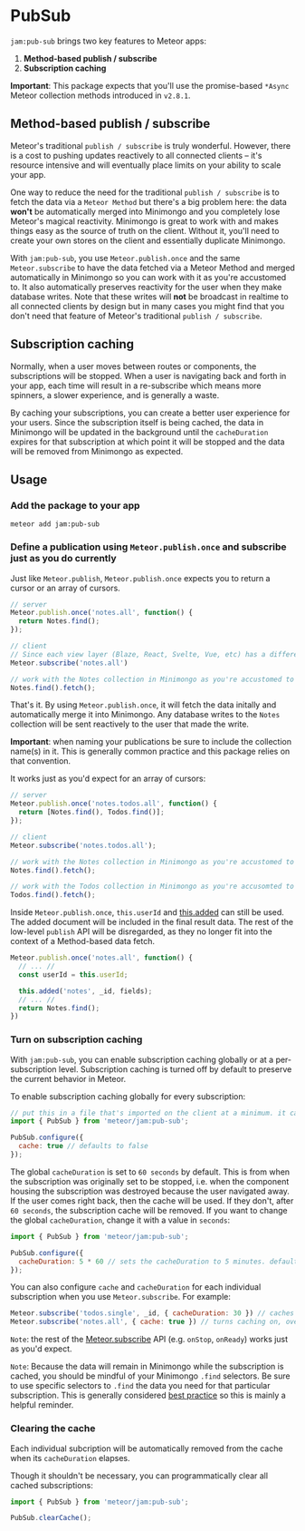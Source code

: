 # PubSub

`jam:pub-sub` brings two key features to Meteor apps:

1. **Method-based publish / subscribe**
2. **Subscription caching**

**Important**: This package expects that you'll use the promise-based `*Async` Meteor collection methods introduced in `v2.8.1`.

## Method-based publish / subscribe
Meteor's traditional `publish / subscribe` is truly wonderful. However, there is a cost to pushing updates reactively to all connected clients – it's resource intensive and will eventually place limits on your ability to scale your app.

One way to reduce the need for the traditional `publish / subscribe` is to fetch the data via a `Meteor Method` but there's a big problem here: the data **won't** be automatically merged into Minimongo and you completely lose Meteor's magical reactivity. Minimongo is great to work with and makes things easy as the source of truth on the client. Without it, you'll need to create your own stores on the client and essentially duplicate Minimongo.

With `jam:pub-sub`, you use `Meteor.publish.once` and the same `Meteor.subscribe` to have the data fetched via a Meteor Method and merged automatically in Minimongo so you can work with it as you're accustomed to. It also automatically preserves reactivity for the user when they make database writes. Note that these writes will **not** be broadcast in realtime to all connected clients by design but in many cases you might find that you don't need that feature of Meteor's traditional `publish / subscribe`.

## Subscription caching
Normally, when a user moves between routes or components, the subscriptions will be stopped. When a user is navigating back and forth in your app, each time will result in a re-subscribe which means more spinners, a slower experience, and is generally a waste.

By caching your subscriptions, you can create a better user experience for your users. Since the subscription itself is being cached, the data in Minimongo will be updated in the background until the `cacheDuration` expires for that subscription at which point it will be stopped and the data will be removed from Minimongo as expected.

## Usage

### Add the package to your app
`meteor add jam:pub-sub`

### Define a publication using `Meteor.publish.once` and subscribe just as you do currently
Just like `Meteor.publish`, `Meteor.publish.once` expects you to return a cursor or an array of cursors.

```js
// server
Meteor.publish.once('notes.all', function() {
  return Notes.find();
});
```

```js
// client
// Since each view layer (Blaze, React, Svelte, Vue, etc) has a different way of using `Tracker.autorun`, I've omitted it for brevity. You'd subscribe just as you do currently in your view layer of choice.
Meteor.subscribe('notes.all')

// work with the Notes collection in Minimongo as you're accustomed to
Notes.find().fetch();
```
That's it. By using `Meteor.publish.once`, it will fetch the data initally and automatically merge it into Minimongo. Any database writes to the `Notes` collection will be sent reactively to the user that made the write.

**Important**: when naming your publications be sure to include the collection name(s) in it. This is generally common practice and this package relies on that convention.

It works just as you'd expect for an array of cursors:

```js
// server
Meteor.publish.once('notes.todos.all', function() {
  return [Notes.find(), Todos.find()];
});
```

```js
// client
Meteor.subscribe('notes.todos.all');

// work with the Notes collection in Minimongo as you're accustomed to
Notes.find().fetch();

// work with the Todos collection in Minimongo as you're accusomted to
Todos.find().fetch();
```

Inside `Meteor.publish.once`, `this.userId` and [this.added](https://docs.meteor.com/api/pubsub.html#Subscription-added) can still be used. The added document will be included in the final result data. The rest of the low-level `publish` API will be disregarded, as they no longer fit into the context of a Method-based data fetch.

```js
Meteor.publish.once('notes.all', function() {
  // ... //
  const userId = this.userId;

  this.added('notes', _id, fields);
  // ... //
  return Notes.find();
})
```

### Turn on subscription caching
With `jam:pub-sub`, you can enable subscription caching globally or at a per-subscription level. Subscription caching is turned off by default to preserve the current behavior in Meteor.

To enable subscription caching globally for every subscription:
```js
// put this in a file that's imported on the client at a minimum. it can be used isomorphically but the configuration only applies to the client.
import { PubSub } from 'meteor/jam:pub-sub';

PubSub.configure({
  cache: true // defaults to false
});
```

The global `cacheDuration` is set to `60 seconds` by default. This is from when the subscription was originally set to be stopped, i.e. when the component housing the subscription was destroyed because the user navigated away. If the user comes right back, then the cache will be used. If they don't, after `60 seconds`, the subscription cache will be removed. If you want to change the global `cacheDuration`, change it with a value in `seconds`:

```js
import { PubSub } from 'meteor/jam:pub-sub';

PubSub.configure({
  cacheDuration: 5 * 60 // sets the cacheDuration to 5 minutes. defaults to 1 min
});
```

You can also configure `cache` and `cacheDuration` for each individual subscription when you use `Meteor.subscribe`. For example:
```js
Meteor.subscribe('todos.single', _id, { cacheDuration: 30 }) // caches for 30 seconds, overriding the global default
Meteor.subscribe('notes.all', { cache: true }) // turns caching on, overriding the global default, and uses the global default cacheDuration
```

`Note`: the rest of the [Meteor.subscribe](https://docs.meteor.com/api/pubsub.html#Meteor-subscribe) API (e.g. `onStop`, `onReady`) works just as you'd expect.

`Note`: Because the data will remain in Minimongo while the subscription is cached, you should be mindful of your Minimongo `.find` selectors. Be sure to use specific selectors to `.find` the data you need for that particular subscription. This is generally considered [best practice](https://guide.meteor.com/data-loading#fetching) so this is mainly a helpful reminder.

### Clearing the cache
Each individual subcription will be automatically removed from the cache when its `cacheDuration` elapses.

Though it shouldn't be necessary, you can programmatically clear all cached subscriptions:

```js
import { PubSub } from 'meteor/jam:pub-sub';

PubSub.clearCache();
```

